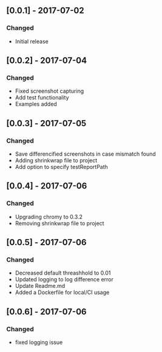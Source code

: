 ## [0.0.1] - 2017-07-02
### Changed
- Initial release

## [0.0.2] - 2017-07-04
### Changed
- Fixed screenshot capturing
- Add test functionality
- Examples added

## [0.0.3] - 2017-07-05
### Changed
- Save differencified screenshots in case mismatch found
- Adding shrinkwrap file to project
- Add option to specify testReportPath

## [0.0.4] - 2017-07-06
### Changed
- Upgrading chromy to 0.3.2
- Removing shrinkwrap file to project

## [0.0.5] - 2017-07-06
### Changed
- Decreased default threashhold to 0.01
- Updated logging to log difference error
- Update Readme.md
- Added a Dockerfile for local/CI usage

## [0.0.6] - 2017-07-06
### Changed
- fixed logging issue
